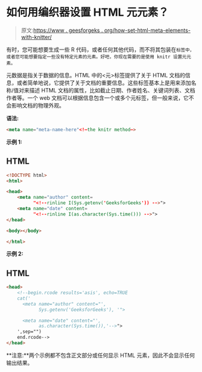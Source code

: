 # 如何用编织器设置 HTML 元元素？

> 原文:[https://www . geesforgeks . org/how-set-html-meta-elements-with-knitter/](https://www.geeksforgeeks.org/how-to-set-html-meta-elements-with-knitr/)

有时，您可能想要生成一些 R 代码，或者任何其他代码，而不将其包装在`标签中，或者您可能想要指定一些没有特定元素的元素。好吧，你现在需要的是使用 knitr 设置元元素。`

元数据是指关于数据的信息。HTML 中的<元>标签提供了关于 HTML 文档的信息，或者简单地说，它提供了关于文档的重要信息。这些标签基本上是用来添加名称/值对来描述 HTML 文档的属性，比如截止日期、作者姓名、关键词列表、文档作者等。一个 web 文档可以根据信息包含一个或多个元标签，但一般来说，它不会影响文档的物理外观。

**语法:**

```html
<meta name="meta-name-here"<!—the knitr method—>
```

**示例 1:**

## HTML

```html
<!DOCTYPE html>
<html>

<head>
    <meta name="author" content=
          "<!--rinline I(Sys.getenv('GeeksforGeeks')) -->">
    <meta name="date" content=
          "<!--rinline I(as.character(Sys.time())) -->">
</head>

<body></body>

</html>
```

**示例 2:**

## HTML

```html
<head>
    <!--begin.rcode results='asis', echo=TRUE
    cat('
      <meta name="author" content="', 
            Sys.getenv('GeeksforGeeks'), '"> 

      <meta name="date" content="', 
            as.character(Sys.time()),'-->">
    ',sep="")
    end.rcode-->
</head>
```

**注意:**两个示例都不包含正文部分或任何显示 HTML 元素，因此不会显示任何输出结果。